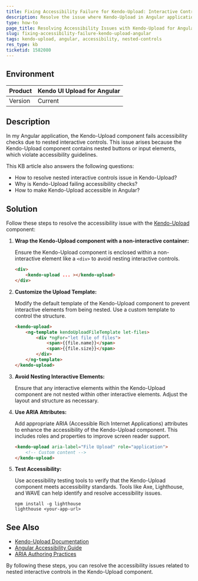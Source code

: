 ```yaml
---
title: Fixing Accessibility Failure for Kendo-Upload: Interactive Controls Cannot Be Nested
description: Resolve the issue where Kendo-Upload in Angular applications fails accessibility checks due to nested interactive controls.
type: how-to
page_title: Resolving Accessibility Issues with Kendo-Upload for Angular
slug: fixing-accessibility-failure-kendo-upload-angular
tags: kendo-upload, angular, accessibility, nested-controls
res_type: kb
ticketid: 1582080
---
```


## Environment

| Product | Kendo UI Upload for Angular |
| --- | --- |
| Version | Current |

## Description

In my Angular application, the Kendo-Upload component fails accessibility checks due to nested interactive controls. This issue arises because the Kendo-Upload component contains nested buttons or input elements, which violate accessibility guidelines.

This KB article also answers the following questions:
- How to resolve nested interactive controls issue in Kendo-Upload?
- Why is Kendo-Upload failing accessibility checks?
- How to make Kendo-Upload accessible in Angular?

## Solution

Follow these steps to resolve the accessibility issue with the [Kendo-Upload](https://docs.telerik.com/kendo-ui/api/javascript/ui/upload) component:

1. **Wrap the Kendo-Upload component with a non-interactive container:**

   Ensure the Kendo-Upload component is enclosed within a non-interactive element like a `<div>` to avoid nesting interactive controls.

   ```html
   <div>
       <kendo-upload ... ></kendo-upload>
   </div>
   ```

2. **Customize the Upload Template:**

   Modify the default template of the Kendo-Upload component to prevent interactive elements from being nested. Use a custom template to control the structure.

   ```html
   <kendo-upload>
       <ng-template kendoUploadFileTemplate let-files>
           <div *ngFor="let file of files">
               <span>{{file.name}}</span>
               <span>{{file.size}}</span>
           </div>
       </ng-template>
   </kendo-upload>
   ```

3. **Avoid Nesting Interactive Elements:**

   Ensure that any interactive elements within the Kendo-Upload component are not nested within other interactive elements. Adjust the layout and structure as necessary.

4. **Use ARIA Attributes:**

   Add appropriate ARIA (Accessible Rich Internet Applications) attributes to enhance the accessibility of the Kendo-Upload component. This includes roles and properties to improve screen reader support.

   ```html
   <kendo-upload aria-label="File Upload" role="application">
       <!-- Custom content -->
   </kendo-upload>
   ```

5. **Test Accessibility:**

   Use accessibility testing tools to verify that the Kendo-Upload component meets accessibility standards. Tools like Axe, Lighthouse, and WAVE can help identify and resolve accessibility issues.

   ```shell
   npm install -g lighthouse
   lighthouse <your-app-url>
   ```

## See Also

- [Kendo-Upload Documentation](https://docs.telerik.com/kendo-ui/api/javascript/ui/upload)
- [Angular Accessibility Guide](https://angular.io/guide/accessibility)
- [ARIA Authoring Practices](https://www.w3.org/TR/wai-aria-practices/)

By following these steps, you can resolve the accessibility issues related to nested interactive controls in the Kendo-Upload component.
